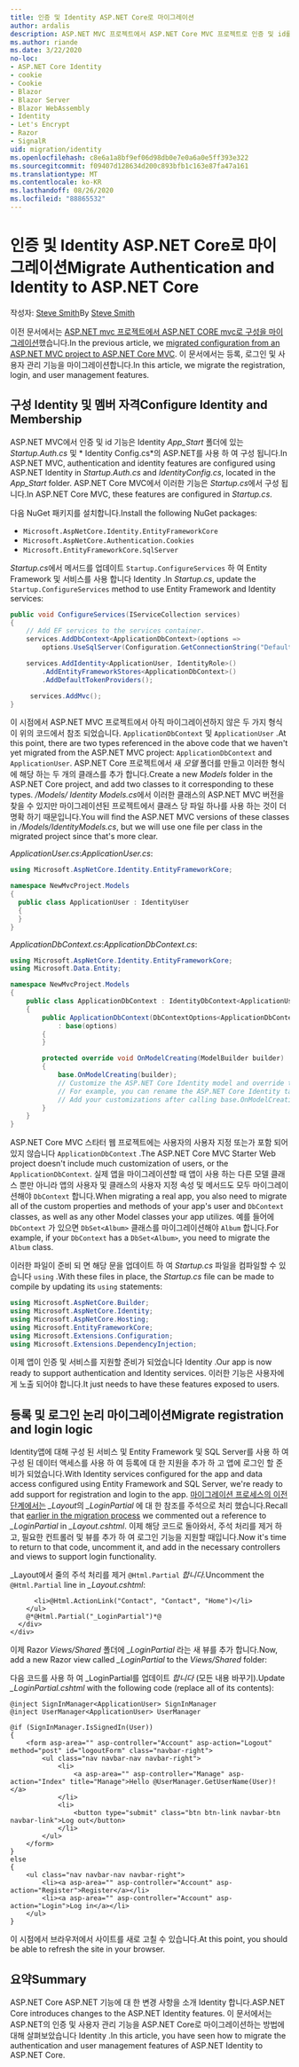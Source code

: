 ```yaml
---
title: 인증 및 Identity ASP.NET Core로 마이그레이션
author: ardalis
description: ASP.NET MVC 프로젝트에서 ASP.NET Core MVC 프로젝트로 인증 및 id를 마이그레이션하는 방법에 대해 알아봅니다.
ms.author: riande
ms.date: 3/22/2020
no-loc:
- ASP.NET Core Identity
- cookie
- Cookie
- Blazor
- Blazor Server
- Blazor WebAssembly
- Identity
- Let's Encrypt
- Razor
- SignalR
uid: migration/identity
ms.openlocfilehash: c8e6a1a8bf9ef06d98db0e7e0a6a0e5ff393e322
ms.sourcegitcommit: f09407d128634d200c893bfb1c163e87fa47a161
ms.translationtype: MT
ms.contentlocale: ko-KR
ms.lasthandoff: 08/26/2020
ms.locfileid: "88865532"
---
```

# <a name="migrate-authentication-and-no-locidentity-to-aspnet-core"></a><span data-ttu-id="e35eb-103">인증 및 Identity ASP.NET Core로 마이그레이션</span><span class="sxs-lookup"><span data-stu-id="e35eb-103">Migrate Authentication and Identity to ASP.NET Core</span></span>

<span data-ttu-id="e35eb-104">작성자: [Steve Smith](https://ardalis.com/)</span><span class="sxs-lookup"><span data-stu-id="e35eb-104">By [Steve Smith](https://ardalis.com/)</span></span>

<span data-ttu-id="e35eb-105">이전 문서에서는 [ASP.NET mvc 프로젝트에서 ASP.NET CORE mvc로 구성을 마이그레이션](xref:migration/configuration)했습니다.</span><span class="sxs-lookup"><span data-stu-id="e35eb-105">In the previous article, we [migrated configuration from an ASP.NET MVC project to ASP.NET Core MVC](xref:migration/configuration).</span></span> <span data-ttu-id="e35eb-106">이 문서에서는 등록, 로그인 및 사용자 관리 기능을 마이그레이션합니다.</span><span class="sxs-lookup"><span data-stu-id="e35eb-106">In this article, we migrate the registration, login, and user management features.</span></span>

## <a name="configure-no-locidentity-and-membership"></a><span data-ttu-id="e35eb-107">구성 Identity 및 멤버 자격</span><span class="sxs-lookup"><span data-stu-id="e35eb-107">Configure Identity and Membership</span></span>

<span data-ttu-id="e35eb-108">ASP.NET MVC에서 인증 및 id 기능은 Identity *App_Start* 폴더에 있는 *Startup.Auth.cs* 및 \* Identity Config.cs\*의 ASP.NET를 사용 하 여 구성 됩니다.</span><span class="sxs-lookup"><span data-stu-id="e35eb-108">In ASP.NET MVC, authentication and identity features are configured using ASP.NET Identity in *Startup.Auth.cs* and *IdentityConfig.cs*, located in the *App_Start* folder.</span></span> <span data-ttu-id="e35eb-109">ASP.NET Core MVC에서 이러한 기능은 *Startup.cs*에서 구성 됩니다.</span><span class="sxs-lookup"><span data-stu-id="e35eb-109">In ASP.NET Core MVC, these features are configured in *Startup.cs*.</span></span>

<span data-ttu-id="e35eb-110">다음 NuGet 패키지를 설치합니다.</span><span class="sxs-lookup"><span data-stu-id="e35eb-110">Install the following NuGet packages:</span></span>

* `Microsoft.AspNetCore.Identity.EntityFrameworkCore`
* `Microsoft.AspNetCore.Authentication.Cookies`
* `Microsoft.EntityFrameworkCore.SqlServer`

<span data-ttu-id="e35eb-111">*Startup.cs*에서 메서드를 업데이트 `Startup.ConfigureServices` 하 여 Entity Framework 및 서비스를 사용 합니다 Identity .</span><span class="sxs-lookup"><span data-stu-id="e35eb-111">In *Startup.cs*, update the `Startup.ConfigureServices` method to use Entity Framework and Identity services:</span></span>

```csharp
public void ConfigureServices(IServiceCollection services)
{
    // Add EF services to the services container.
    services.AddDbContext<ApplicationDbContext>(options =>
        options.UseSqlServer(Configuration.GetConnectionString("DefaultConnection")));

    services.AddIdentity<ApplicationUser, IdentityRole>()
        .AddEntityFrameworkStores<ApplicationDbContext>()
        .AddDefaultTokenProviders();

     services.AddMvc();
}
```

<span data-ttu-id="e35eb-112">이 시점에서 ASP.NET MVC 프로젝트에서 아직 마이그레이션하지 않은 두 가지 형식이 위의 코드에서 참조 되었습니다. `ApplicationDbContext` 및 `ApplicationUser` .</span><span class="sxs-lookup"><span data-stu-id="e35eb-112">At this point, there are two types referenced in the above code that we haven't yet migrated from the ASP.NET MVC project: `ApplicationDbContext` and `ApplicationUser`.</span></span> <span data-ttu-id="e35eb-113">ASP.NET Core 프로젝트에서 새 *모델* 폴더를 만들고 이러한 형식에 해당 하는 두 개의 클래스를 추가 합니다.</span><span class="sxs-lookup"><span data-stu-id="e35eb-113">Create a new *Models* folder in the ASP.NET Core project, and add two classes to it corresponding to these types.</span></span> <span data-ttu-id="e35eb-114">*/Models/ Identity Models.cs*에서 이러한 클래스의 ASP.NET MVC 버전을 찾을 수 있지만 마이그레이션된 프로젝트에서 클래스 당 파일 하나를 사용 하는 것이 더 명확 하기 때문입니다.</span><span class="sxs-lookup"><span data-stu-id="e35eb-114">You will find the ASP.NET MVC versions of these classes in */Models/IdentityModels.cs*, but we will use one file per class in the migrated project since that's more clear.</span></span>

<span data-ttu-id="e35eb-115">*ApplicationUser.cs*:</span><span class="sxs-lookup"><span data-stu-id="e35eb-115">*ApplicationUser.cs*:</span></span>

```csharp
using Microsoft.AspNetCore.Identity.EntityFrameworkCore;

namespace NewMvcProject.Models
{
  public class ApplicationUser : IdentityUser
  {
  }
}
```

<span data-ttu-id="e35eb-116">*ApplicationDbContext.cs*:</span><span class="sxs-lookup"><span data-stu-id="e35eb-116">*ApplicationDbContext.cs*:</span></span>

```csharp
using Microsoft.AspNetCore.Identity.EntityFrameworkCore;
using Microsoft.Data.Entity;

namespace NewMvcProject.Models
{
    public class ApplicationDbContext : IdentityDbContext<ApplicationUser>
    {
        public ApplicationDbContext(DbContextOptions<ApplicationDbContext> options)
            : base(options)
        {
        }

        protected override void OnModelCreating(ModelBuilder builder)
        {
            base.OnModelCreating(builder);
            // Customize the ASP.NET Core Identity model and override the defaults if needed.
            // For example, you can rename the ASP.NET Core Identity table names and more.
            // Add your customizations after calling base.OnModelCreating(builder);
        }
    }
}
```

<span data-ttu-id="e35eb-117">ASP.NET Core MVC 스타터 웹 프로젝트에는 사용자의 사용자 지정 또는가 포함 되어 있지 않습니다 `ApplicationDbContext` .</span><span class="sxs-lookup"><span data-stu-id="e35eb-117">The ASP.NET Core MVC Starter Web project doesn't include much customization of users, or the `ApplicationDbContext`.</span></span> <span data-ttu-id="e35eb-118">실제 앱을 마이그레이션할 때 앱이 사용 하는 다른 모델 클래스 뿐만 아니라 앱의 사용자 및 클래스의 사용자 지정 속성 및 메서드도 모두 마이그레이션해야 `DbContext` 합니다.</span><span class="sxs-lookup"><span data-stu-id="e35eb-118">When migrating a real app, you also need to migrate all of the custom properties and methods of your app's user and `DbContext` classes, as well as any other Model classes your app utilizes.</span></span> <span data-ttu-id="e35eb-119">예를 들어에 `DbContext` 가 있으면 `DbSet<Album>` 클래스를 마이그레이션해야 `Album` 합니다.</span><span class="sxs-lookup"><span data-stu-id="e35eb-119">For example, if your `DbContext` has a `DbSet<Album>`, you need to migrate the `Album` class.</span></span>

<span data-ttu-id="e35eb-120">이러한 파일이 준비 되 면 해당 문을 업데이트 하 여 *Startup.cs* 파일을 컴파일할 수 있습니다 `using` .</span><span class="sxs-lookup"><span data-stu-id="e35eb-120">With these files in place, the *Startup.cs* file can be made to compile by updating its `using` statements:</span></span>

```csharp
using Microsoft.AspNetCore.Builder;
using Microsoft.AspNetCore.Identity;
using Microsoft.AspNetCore.Hosting;
using Microsoft.EntityFrameworkCore;
using Microsoft.Extensions.Configuration;
using Microsoft.Extensions.DependencyInjection;
```

<span data-ttu-id="e35eb-121">이제 앱이 인증 및 서비스를 지원할 준비가 되었습니다 Identity .</span><span class="sxs-lookup"><span data-stu-id="e35eb-121">Our app is now ready to support authentication and Identity services.</span></span> <span data-ttu-id="e35eb-122">이러한 기능은 사용자에 게 노출 되어야 합니다.</span><span class="sxs-lookup"><span data-stu-id="e35eb-122">It just needs to have these features exposed to users.</span></span>

## <a name="migrate-registration-and-login-logic"></a><span data-ttu-id="e35eb-123">등록 및 로그인 논리 마이그레이션</span><span class="sxs-lookup"><span data-stu-id="e35eb-123">Migrate registration and login logic</span></span>

<span data-ttu-id="e35eb-124">Identity앱에 대해 구성 된 서비스 및 Entity Framework 및 SQL Server를 사용 하 여 구성 된 데이터 액세스를 사용 하 여 등록에 대 한 지원을 추가 하 고 앱에 로그인 할 준비가 되었습니다.</span><span class="sxs-lookup"><span data-stu-id="e35eb-124">With Identity services configured for the app and data access configured using Entity Framework and SQL Server, we're ready to add support for registration and login to the app.</span></span> <span data-ttu-id="e35eb-125">[마이그레이션 프로세스의 이전 단계에서는](xref:migration/mvc#migrate-the-layout-file) *_Layout*의 *_LoginPartial* 에 대 한 참조를 주석으로 처리 했습니다.</span><span class="sxs-lookup"><span data-stu-id="e35eb-125">Recall that [earlier in the migration process](xref:migration/mvc#migrate-the-layout-file) we commented out a reference to *_LoginPartial* in *_Layout.cshtml*.</span></span> <span data-ttu-id="e35eb-126">이제 해당 코드로 돌아와서, 주석 처리를 제거 하 고, 필요한 컨트롤러 및 뷰를 추가 하 여 로그인 기능을 지원할 때입니다.</span><span class="sxs-lookup"><span data-stu-id="e35eb-126">Now it's time to return to that code, uncomment it, and add in the necessary controllers and views to support login functionality.</span></span>

<span data-ttu-id="e35eb-127">_Layout에서 줄의 주석 처리를 제거 `@Html.Partial` *합니다.*</span><span class="sxs-lookup"><span data-stu-id="e35eb-127">Uncomment the `@Html.Partial` line in *_Layout.cshtml*:</span></span>

```cshtml
      <li>@Html.ActionLink("Contact", "Contact", "Home")</li>
    </ul>
    @*@Html.Partial("_LoginPartial")*@
  </div>
</div>
```

<span data-ttu-id="e35eb-128">이제 Razor *Views/Shared* 폴더에 *_LoginPartial* 라는 새 뷰를 추가 합니다.</span><span class="sxs-lookup"><span data-stu-id="e35eb-128">Now, add a new Razor view called *_LoginPartial* to the *Views/Shared* folder:</span></span>

<span data-ttu-id="e35eb-129">다음 코드를 사용 하 여 _LoginPartial를 업데이트 *합니다* (모든 내용 바꾸기).</span><span class="sxs-lookup"><span data-stu-id="e35eb-129">Update *_LoginPartial.cshtml* with the following code (replace all of its contents):</span></span>

```cshtml
@inject SignInManager<ApplicationUser> SignInManager
@inject UserManager<ApplicationUser> UserManager

@if (SignInManager.IsSignedIn(User))
{
    <form asp-area="" asp-controller="Account" asp-action="Logout" method="post" id="logoutForm" class="navbar-right">
        <ul class="nav navbar-nav navbar-right">
            <li>
                <a asp-area="" asp-controller="Manage" asp-action="Index" title="Manage">Hello @UserManager.GetUserName(User)!</a>
            </li>
            <li>
                <button type="submit" class="btn btn-link navbar-btn navbar-link">Log out</button>
            </li>
        </ul>
    </form>
}
else
{
    <ul class="nav navbar-nav navbar-right">
        <li><a asp-area="" asp-controller="Account" asp-action="Register">Register</a></li>
        <li><a asp-area="" asp-controller="Account" asp-action="Login">Log in</a></li>
    </ul>
}
```

<span data-ttu-id="e35eb-130">이 시점에서 브라우저에서 사이트를 새로 고칠 수 있습니다.</span><span class="sxs-lookup"><span data-stu-id="e35eb-130">At this point, you should be able to refresh the site in your browser.</span></span>

## <a name="summary"></a><span data-ttu-id="e35eb-131">요약</span><span class="sxs-lookup"><span data-stu-id="e35eb-131">Summary</span></span>

<span data-ttu-id="e35eb-132">ASP.NET Core ASP.NET 기능에 대 한 변경 사항을 소개 Identity 합니다.</span><span class="sxs-lookup"><span data-stu-id="e35eb-132">ASP.NET Core introduces changes to the ASP.NET Identity features.</span></span> <span data-ttu-id="e35eb-133">이 문서에서는 ASP.NET의 인증 및 사용자 관리 기능을 ASP.NET Core로 마이그레이션하는 방법에 대해 살펴보았습니다 Identity .</span><span class="sxs-lookup"><span data-stu-id="e35eb-133">In this article, you have seen how to migrate the authentication and user management features of ASP.NET Identity to ASP.NET Core.</span></span>
